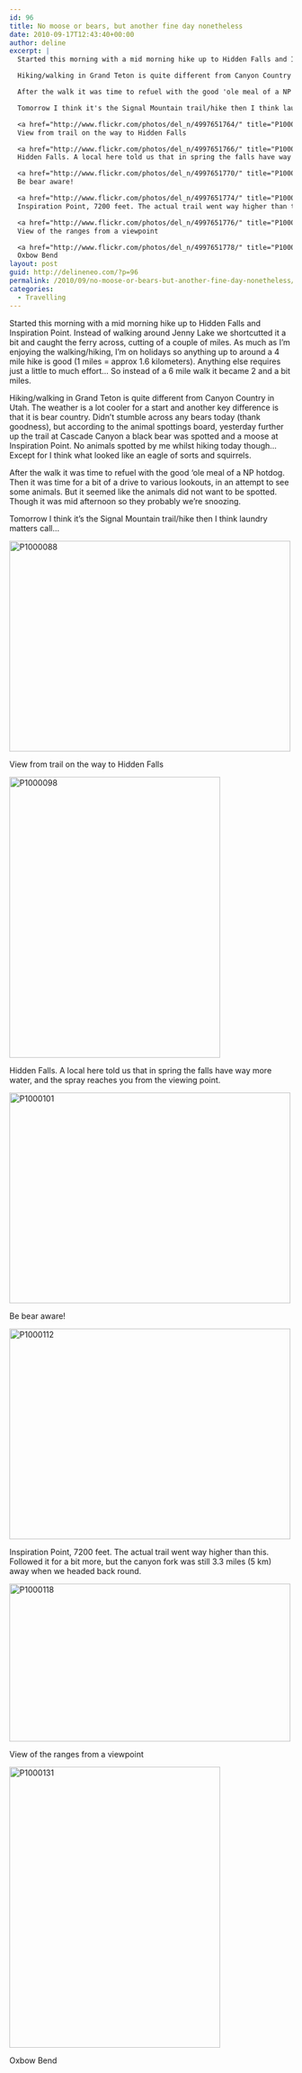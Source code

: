 ```yaml
---
id: 96
title: No moose or bears, but another fine day nonetheless
date: 2010-09-17T12:43:40+00:00
author: deline
excerpt: |
  Started this morning with a mid morning hike up to Hidden Falls and Inspiration Point. Instead of walking around Jenny Lake we shortcutted it a bit and caught the ferry across, cutting of a couple of miles. As much as I'm enjoying the walking/hiking, I'm on holidays so anything up to around a 4 mile hike is good (1 miles = approx 1.6 kilometers). Anything else requires just a little to much effort... So instead of a 6 mile walk it became 2 and a bit miles.

  Hiking/walking in Grand Teton is quite different from Canyon Country in Utah. The weather is a lot cooler for a start and another key difference is that it is bear country. Didn't stumble across any bears today (thank goodness), but according to the animal spottings board, yesterday further up the trail at Cascade Canyon a black bear was spotted and a moose at Inspiration Point. No animals spotted by me whilst hiking today though... Except for I think what looked like an eagle of sorts and squirrels.

  After the walk it was time to refuel with the good 'ole meal of a NP hotdog. Then it was time for a bit of a drive to various lookouts, in an attempt to see some animals. But it seemed like the animals did not want to be spotted. Though it was mid afternoon so they probably we're snoozing.

  Tomorrow I think it's the Signal Mountain trail/hike then I think laundry matters call...

  <a href="http://www.flickr.com/photos/del_n/4997651764/" title="P1000088 by del_n, on Flickr"><img src="http://farm5.static.flickr.com/4090/4997651764_536e55a1eb.jpg" width="500" height="375" alt="P1000088" /></a>
  View from trail on the way to Hidden Falls

  <a href="http://www.flickr.com/photos/del_n/4997651766/" title="P1000098 by del_n, on Flickr"><img src="http://farm5.static.flickr.com/4130/4997651766_7d10d711dc.jpg" width="375" height="500" alt="P1000098" /></a>
  Hidden Falls. A local here told us that in spring the falls have way more water, and the spray reaches you from the viewing point.

  <a href="http://www.flickr.com/photos/del_n/4997651770/" title="P1000101 by del_n, on Flickr"><img src="http://farm5.static.flickr.com/4152/4997651770_d12d54d922.jpg" width="500" height="375" alt="P1000101" /></a>
  Be bear aware!

  <a href="http://www.flickr.com/photos/del_n/4997651774/" title="P1000112 by del_n, on Flickr"><img src="http://farm5.static.flickr.com/4145/4997651774_61df68b3f7.jpg" width="500" height="375" alt="P1000112" /></a>
  Inspiration Point, 7200 feet. The actual trail went way higher than this. Followed it for a bit more, but the canyon fork was still 3.3 miles (5 km) away when we headed back round.

  <a href="http://www.flickr.com/photos/del_n/4997651776/" title="P1000118 by del_n, on Flickr"><img src="http://farm5.static.flickr.com/4113/4997651776_779e09d9d0.jpg" width="500" height="281" alt="P1000118" /></a>
  View of the ranges from a viewpoint

  <a href="http://www.flickr.com/photos/del_n/4997651778/" title="P1000131 by del_n, on Flickr"><img src="http://farm5.static.flickr.com/4125/4997651778_19c0db5d48.jpg" width="375" height="500" alt="P1000131" /></a>
  Oxbow Bend
layout: post
guid: http://delineneo.com/?p=96
permalink: /2010/09/no-moose-or-bears-but-another-fine-day-nonetheless/
categories:
  - Travelling
---
```

Started this morning with a mid morning hike up to Hidden Falls and Inspiration Point. Instead of walking around Jenny Lake we shortcutted it a bit and caught the ferry across, cutting of a couple of miles. As much as I&#8217;m enjoying the walking/hiking, I&#8217;m on holidays so anything up to around a 4 mile hike is good (1 miles = approx 1.6 kilometers). Anything else requires just a little to much effort&#8230; So instead of a 6 mile walk it became 2 and a bit miles.

Hiking/walking in Grand Teton is quite different from Canyon Country in Utah. The weather is a lot cooler for a start and another key difference is that it is bear country. Didn&#8217;t stumble across any bears today (thank goodness), but according to the animal spottings board, yesterday further up the trail at Cascade Canyon a black bear was spotted and a moose at Inspiration Point. No animals spotted by me whilst hiking today though&#8230; Except for I think what looked like an eagle of sorts and squirrels.

After the walk it was time to refuel with the good &#8216;ole meal of a NP hotdog. Then it was time for a bit of a drive to various lookouts, in an attempt to see some animals. But it seemed like the animals did not want to be spotted. Though it was mid afternoon so they probably we&#8217;re snoozing.

Tomorrow I think it&#8217;s the Signal Mountain trail/hike then I think laundry matters call&#8230;

[<img src="http://farm5.static.flickr.com/4090/4997651764_536e55a1eb.jpg" width="500" height="375" alt="P1000088" />](http://www.flickr.com/photos/del_n/4997651764/ "P1000088 by del_n, on Flickr")

View from trail on the way to Hidden Falls

[<img src="http://farm5.static.flickr.com/4130/4997651766_7d10d711dc.jpg" width="375" height="500" alt="P1000098" />](http://www.flickr.com/photos/del_n/4997651766/ "P1000098 by del_n, on Flickr")

Hidden Falls. A local here told us that in spring the falls have way more water, and the spray reaches you from the viewing point.

[<img src="http://farm5.static.flickr.com/4152/4997651770_d12d54d922.jpg" width="500" height="375" alt="P1000101" />](http://www.flickr.com/photos/del_n/4997651770/ "P1000101 by del_n, on Flickr")

Be bear aware!

[<img src="http://farm5.static.flickr.com/4145/4997651774_61df68b3f7.jpg" width="500" height="375" alt="P1000112" />](http://www.flickr.com/photos/del_n/4997651774/ "P1000112 by del_n, on Flickr")

Inspiration Point, 7200 feet. The actual trail went way higher than this. Followed it for a bit more, but the canyon fork was still 3.3 miles (5 km) away when we headed back round.

[<img src="http://farm5.static.flickr.com/4113/4997651776_779e09d9d0.jpg" width="500" height="281" alt="P1000118" />](http://www.flickr.com/photos/del_n/4997651776/ "P1000118 by del_n, on Flickr")

View of the ranges from a viewpoint

[<img src="http://farm5.static.flickr.com/4125/4997651778_19c0db5d48.jpg" width="375" height="500" alt="P1000131" />](http://www.flickr.com/photos/del_n/4997651778/ "P1000131 by del_n, on Flickr")

Oxbow Bend
